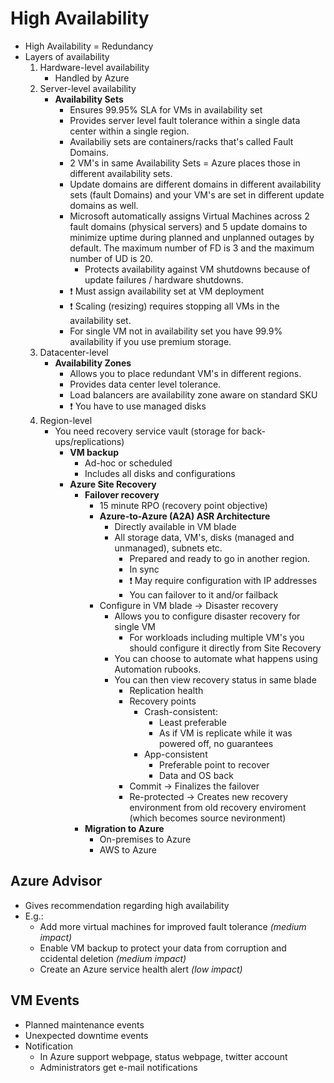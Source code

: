 # High Availability

- High Availability = Redundancy
- Layers of availability
  1. Hardware-level availability
      - Handled by Azure
  2. Server-level availability
      - **Availability Sets**
        - Ensures 99.95% SLA for VMs in availability set
        - Provides server level fault tolerance within a single data center within a single region.
        - Availabiliy sets are containers/racks that's called Fault Domains.
        - 2 VM's in same Availability Sets = Azure places those in different availability sets.
        - Update domains are different domains in different availability sets (fault Domains) and your VM's are set in different update domains as well.
        - Microsoft automatically assigns Virtual Machines across 2 fault domains (physical servers) and 5 update domains to minimize   uptime during planned and unplanned outages by default. The maximum number of FD is 3 and the maximum number of UD is 20.
          - Protects availability against VM shutdowns because of update failures / hardware shutdowns.
        - ❗ Must assign availability set at VM deployment
        - ❗ Scaling (resizing) requires stopping all VMs in the availability set.
        - For single VM not in availability set you have 99.9% availability if you use premium storage.
  3. Datacenter-level
      - **Availability Zones**
        - Allows you to place redundant VM's in different regions.
        - Provides data center level tolerance.
        - Load balancers are availability zone aware on standard SKU
        - ❗ You have to use managed disks
  4. Region-level
      - You need recovery service vault (storage for back-ups/replications)
        - **VM backup**
          - Ad-hoc or scheduled
          - Includes all disks and configurations
        - **Azure Site Recovery**
          - **Failover recovery**
            - 15 minute RPO (recovery point objective)
            - **Azure-to-Azure (A2A) ASR Architecture**
              - Directly available in VM blade
              - All storage data, VM's, disks (managed and unmanaged), subnets etc.
                - Prepared and ready to go in another region.
                - In sync
                - ❗ May require configuration with IP addresses
                - You can failover to it and/or failback
            - Configure in VM blade -> Disaster recovery
              - Allows you to configure disaster recovery for single VM
                - For workloads including multiple VM's you should configure it directly from Site Recovery
              - You can choose to automate what happens using Automation rubooks.
              - You can then view recovery status in same blade
                - Replication health
                - Recovery points
                  - Crash-consistent:
                    - Least preferable
                    - As if VM is replicate while it was powered off, no guarantees
                  - App-consistent
                    - Preferable point to recover
                    - Data and OS back
                - Commit -> Finalizes the failover
                - Re-protected -> Creates new recovery environment from old recovery enviroment (which becomes source nevironment)
          - **Migration to Azure**
            - On-premises to Azure
            - AWS to Azure

## Azure Advisor

- Gives recommendation regarding high availability
- E.g.:
  - Add more virtual machines for improved fault tolerance *(medium impact)*
  - Enable VM backup to protect your data from corruption and ccidental deletion *(medium impact)*
  - Create an Azure service health alert *(low impact)*

## VM Events

- Planned maintenance events
- Unexpected downtime events
- Notification
  - In Azure support webpage, status webpage, twitter account
  - Administrators get e-mail notifications
